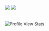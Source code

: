 <img align="center" src="https://github-readme-stats.vercel.app/api?username=neongamer&show_icons=true&theme=radical" /> <img align="center" src="https://github-readme-stats.vercel.app/api/top-langs?username=neongamer&show_icons=true&theme=radical" />
# 
  
![Profile View Stats](https://komarev.com/ghpvc/?username=neongamer&color=fe428e&style=for-the-badge)
